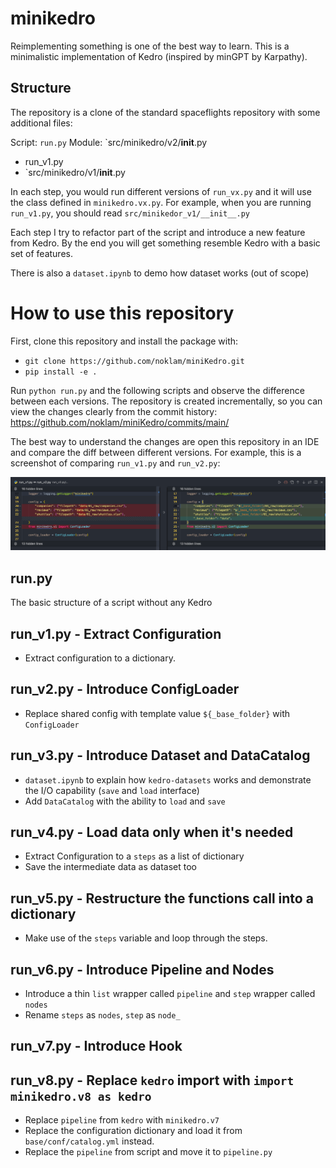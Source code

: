 # minikedro

Reimplementing something is one of the best way to learn. This is a minimalistic implementation of Kedro (inspired by minGPT by Karpathy).

## Structure
The repository is a clone of the standard spaceflights repository with some additional files:

Script: `run.py`
Module: `src/minikedro/v2/__init__.py
- run_v1.py
- `src/minikedro/v1/__init__.py

In each step, you would run different versions of `run_vx.py` and it will use the class defined in `minikedro.vx.py`. For example, when you are running `run_v1.py`, you should read `src/minikedor_v1/__init__.py`

Each step I try to refactor part of the script and introduce a new feature from Kedro. By the end you will get something resemble Kedro with a basic set of features.

There is also a `dataset.ipynb` to demo how dataset works (out of scope)

# How to use this repository
First, clone this repository and install the package with:
- `git clone https://github.com/noklam/miniKedro.git`
- `pip install -e .`

Run `python run.py` and the following scripts and observe the difference between each versions.
The repository is created incrementally, so you can view the changes clearly from the commit history: https://github.com/noklam/miniKedro/commits/main/

The best way to understand the changes are open this repository in an IDE and compare the diff between different versions. For example, this is a screenshot of comparing `run_v1.py` and `run_v2.py`:

![diff of two run.py](assets/diff1.png)

## run.py
The basic structure of a script without any Kedro

## run_v1.py - Extract Configuration
-  Extract configuration to a dictionary.

## run_v2.py - Introduce ConfigLoader
- Replace shared config with template value `${_base_folder}` with  `ConfigLoader`

## run_v3.py - Introduce Dataset and DataCatalog
- `dataset.ipynb` to explain how `kedro-datasets` works and demonstrate the I/O capability (`save` and `load` interface)
- Add `DataCatalog` with the ability to `load` and `save`

## run_v4.py - Load data only when it's needed
- Extract Configuration to a `steps` as a list of dictionary
- Save the intermediate data as dataset too

## run_v5.py - Restructure the functions call into a dictionary
- Make use of the `steps` variable and loop through the steps.

## run_v6.py - Introduce Pipeline and Nodes
- Introduce a thin `list` wrapper called `pipeline` and `step` wrapper called `nodes`
- Rename `steps` as `nodes`, `step` as `node_`

## run_v7.py - Introduce Hook

## run_v8.py - Replace `kedro` import with `import minikedro.v8 as kedro`
- Replace `pipeline` from `kedro` with `minikedro.v7`
- Replace the configuration dictionary and load it from `base/conf/catalog.yml` instead.
- Replace the `pipeline` from script and move it to `pipeline.py`
